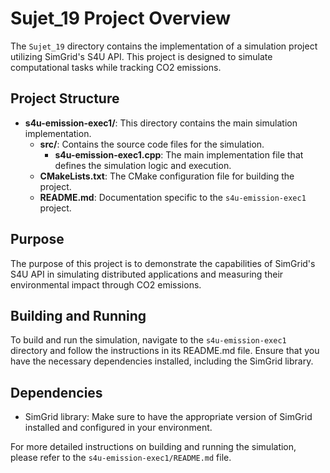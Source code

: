 # Sujet_19 Project Overview

The `Sujet_19` directory contains the implementation of a simulation project utilizing SimGrid's S4U API. This project is designed to simulate computational tasks while tracking CO2 emissions.

## Project Structure

- **s4u-emission-exec1/**: This directory contains the main simulation implementation.
  - **src/**: Contains the source code files for the simulation.
    - **s4u-emission-exec1.cpp**: The main implementation file that defines the simulation logic and execution.
  - **CMakeLists.txt**: The CMake configuration file for building the project.
  - **README.md**: Documentation specific to the `s4u-emission-exec1` project.

## Purpose

The purpose of this project is to demonstrate the capabilities of SimGrid's S4U API in simulating distributed applications and measuring their environmental impact through CO2 emissions.

## Building and Running

To build and run the simulation, navigate to the `s4u-emission-exec1` directory and follow the instructions in its README.md file. Ensure that you have the necessary dependencies installed, including the SimGrid library.

## Dependencies

- SimGrid library: Make sure to have the appropriate version of SimGrid installed and configured in your environment.

For more detailed instructions on building and running the simulation, please refer to the `s4u-emission-exec1/README.md` file.